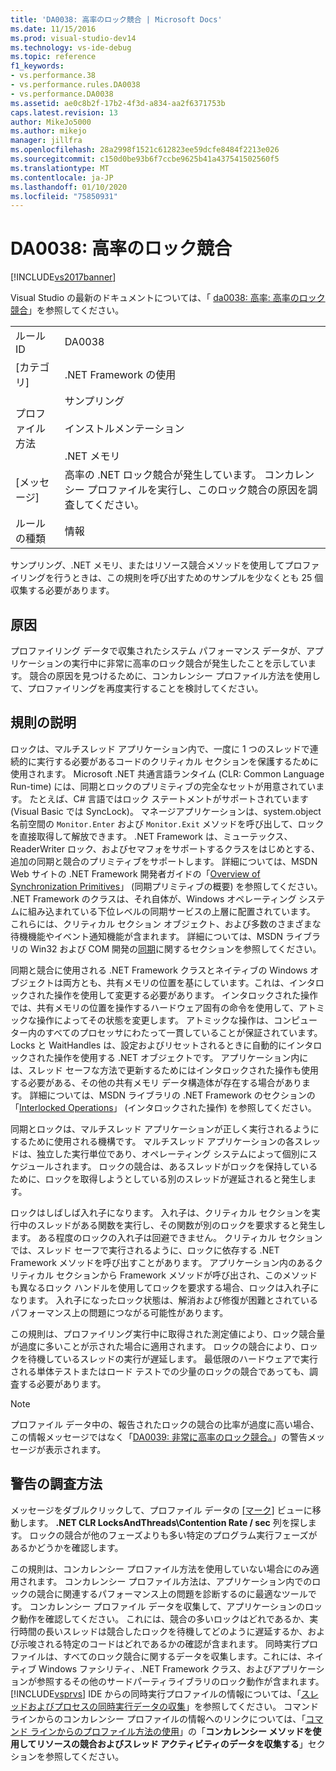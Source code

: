 ```yaml
---
title: 'DA0038: 高率のロック競合 | Microsoft Docs'
ms.date: 11/15/2016
ms.prod: visual-studio-dev14
ms.technology: vs-ide-debug
ms.topic: reference
f1_keywords:
- vs.performance.38
- vs.performance.rules.DA0038
- vs.performance.DA0038
ms.assetid: ae0c8b2f-17b2-4f3d-a834-aa2f6371753b
caps.latest.revision: 13
author: MikeJo5000
ms.author: mikejo
manager: jillfra
ms.openlocfilehash: 28a2998f1521c612823ee59dcfe8484f2213e026
ms.sourcegitcommit: c150d0be93b6f7ccbe9625b41a437541502560f5
ms.translationtype: MT
ms.contentlocale: ja-JP
ms.lasthandoff: 01/10/2020
ms.locfileid: "75850931"
---
```

# <a name="da0038-high-rate-of-lock-contentions"></a>DA0038: 高率のロック競合
[!INCLUDE[vs2017banner](../includes/vs2017banner.md)]

Visual Studio の最新のドキュメントについては、「 [da0038: 高率: 高率のロック競合](https://docs.microsoft.com/visualstudio/profiling/da0038-high-rate-of-lock-contentions)」を参照してください。  
  
|||  
|-|-|  
|ルール ID|DA0038|  
|[カテゴリ]|.NET Framework の使用|  
|プロファイル方法|サンプリング<br /><br /> インストルメンテーション<br /><br /> .NET メモリ|  
|[メッセージ]|高率の .NET ロック競合が発生しています。 コンカレンシー プロファイルを実行し、このロック競合の原因を調査してください。|  
|ルールの種類|情報|  
  
 サンプリング、.NET メモリ、またはリソース競合メソッドを使用してプロファイリングを行うときは、この規則を呼び出すためのサンプルを少なくとも 25 個収集する必要があります。  
  
## <a name="cause"></a>原因  
 プロファイリング データで収集されたシステム パフォーマンス データが、アプリケーションの実行中に非常に高率のロック競合が発生したことを示しています。 競合の原因を見つけるために、コンカレンシー プロファイル方法を使用して、プロファイリングを再度実行することを検討してください。  
  
## <a name="rule-description"></a>規則の説明  
 ロックは、マルチスレッド アプリケーション内で、一度に 1 つのスレッドで連続的に実行する必要があるコードのクリティカル セクションを保護するために使用されます。 Microsoft .NET 共通言語ランタイム (CLR: Common Language Run-time) には、同期とロックのプリミティブの完全なセットが用意されています。 たとえば、C# 言語ではロック ステートメントがサポートされています (Visual Basic では SyncLock)。 マネージアプリケーションは、system.object 名前空間の `Monitor.Enter` および `Monitor.Exit` メソッドを呼び出して、ロックを直接取得して解放できます。 .NET Framework は、ミューテックス、ReaderWriter ロック、およびセマフォをサポートするクラスをはじめとする、追加の同期と競合のプリミティブをサポートします。 詳細については、MSDN Web サイトの .NET Framework 開発者ガイドの「[Overview of Synchronization Primitives](https://msdn.microsoft.com/library/ms228964.aspx)」 (同期プリミティブの概要) を参照してください。 .NET Framework のクラスは、それ自体が、Windows オペレーティング システムに組み込まれている下位レベルの同期サービスの上層に配置されています。 これらには、クリティカル セクション オブジェクト、および多数のさまざまな待機機能やイベント通知機能が含まれます。 詳細については、MSDN ライブラリの Win32 および COM 開発の[同期](https://msdn.microsoft.com/library/ms686353.aspx)に関するセクションを参照してください。  
  
 同期と競合に使用される .NET Framework クラスとネイティブの Windows オブジェクトは両方とも、共有メモリの位置を基にしています。これは、インタロックされた操作を使用して変更する必要があります。 インタロックされた操作では、共有メモリの位置を操作するハードウェア固有の命令を使用して、アトミックな操作によってその状態を変更します。 アトミックな操作は、コンピューター内のすべてのプロセッサにわたって一貫していることが保証されています。 Locks と WaitHandles は、設定およびリセットされるときに自動的にインタロックされた操作を使用する .NET オブジェクトです。 アプリケーション内には、スレッド セーフな方法で更新するためにはインタロックされた操作も使用する必要がある、その他の共有メモリ データ構造体が存在する場合があります。 詳細については、MSDN ライブラリの .NET Framework のセクションの「[Interlocked Operations](https://msdn.microsoft.com/library/sbhbke0y.aspx)」 (インタロックされた操作) を参照してください。  
  
 同期とロックは、マルチスレッド アプリケーションが正しく実行されるようにするために使用される機構です。 マルチスレッド アプリケーションの各スレッドは、独立した実行単位であり、オペレーティング システムによって個別にスケジュールされます。 ロックの競合は、あるスレッドがロックを保持しているために、ロックを取得しようとしている別のスレッドが遅延されると発生します。  
  
 ロックはしばしば入れ子になります。 入れ子は、クリティカル セクションを実行中のスレッドがある関数を実行し、その関数が別のロックを要求すると発生します。 ある程度のロックの入れ子は回避できません。 クリティカル セクションでは、スレッド セーフで実行されるように、ロックに依存する .NET Framework メソッドを呼び出すことがあります。 アプリケーション内のあるクリティカル セクションから Framework メソッドが呼び出され、このメソッドも異なるロック ハンドルを使用してロックを要求する場合、ロックは入れ子になります。 入れ子になったロック状態は、解消および修復が困難とされているパフォーマンス上の問題につながる可能性があります。  
  
 この規則は、プロファイリング実行中に取得された測定値により、ロック競合量が過度に多いことが示された場合に適用されます。 ロックの競合により、ロックを待機しているスレッドの実行が遅延します。 最低限のハードウェアで実行される単体テストまたはロード テストでの少量のロックの競合であっても、調査する必要があります。  
  
> [!NOTE]
> プロファイル データ中の、報告されたロックの競合の比率が過度に高い場合、この情報メッセージではなく「[DA0039: 非常に高率のロック競合。](../profiling/da0039-very-high-rate-of-lock-contentions.md)」の警告メッセージが表示されます。  
  
## <a name="how-to-investigate-a-warning"></a>警告の調査方法  
 メッセージをダブルクリックして、プロファイル データの [[マーク]](../profiling/marks-view.md) ビューに移動します。  **.NET CLR LocksAndThreads\Contention Rate / sec** 列を探します。 ロックの競合が他のフェーズよりも多い特定のプログラム実行フェーズがあるかどうかを確認します。  
  
 この規則は、コンカレンシー プロファイル方法を使用していない場合にのみ適用されます。 コンカレンシー プロファイル方法は、アプリケーション内でのロックの競合に関連するパフォーマンス上の問題を診断するのに最適なツールです。 コンカレンシー プロファイル データを収集して、アプリケーションのロック動作を確認してください。 これには、競合の多いロックはどれであるか、実行時間の長いスレッドは競合したロックを待機してどのように遅延するか、および示唆される特定のコードはどれであるかの確認が含まれます。 同時実行プロファイルは、すべてのロック競合に関するデータを収集します。これには、ネイティブ Windows ファシリティ、.NET Framework クラス、およびアプリケーションが参照するその他のサードパーティライブラリのロック動作が含まれます。 [!INCLUDE[vsprvs](../includes/vsprvs-md.md)] IDE からの同時実行プロファイルの情報については、「[スレッドおよびプロセスの同時実行データの収集](../profiling/collecting-thread-and-process-concurrency-data.md)」を参照してください。 コマンド ラインからのコンカレンシー プロファイルの情報へのリンクについては、「[コマンド ラインからのプロファイル方法の使用](../profiling/using-profiling-methods-to-collect-performance-data-from-the-command-line.md)」の「**コンカレンシー メソッドを使用してリソースの競合およびスレッド アクティビティのデータを収集する**」セクションを参照してください。
